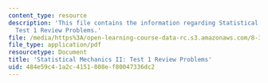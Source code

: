 ```yaml
---
content_type: resource
description: 'This file contains the information regarding Statistical Mechanics II:
  Test 1 Review Problems.'
file: /media/https%3A/open-learning-course-data-rc.s3.amazonaws.com/8-334-statistical-mechanics-ii-statistical-physics-of-fields-spring-2014/484e59c41a2c4151808ef80047336dc2_MIT8_334S14_TestReview1.pdf
file_type: application/pdf
resourcetype: Document
title: 'Statistical Mechanics II: Test 1 Review Problems'
uid: 484e59c4-1a2c-4151-808e-f80047336dc2
---
```

